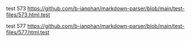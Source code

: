 test 573
https://github.com/b-ianphan/markdown-parser/blob/main/test-files/573.html.test

test 577 
https://github.com/b-ianphan/markdown-parser/blob/main/test-files/577.html.test